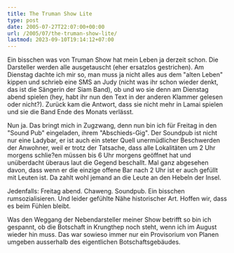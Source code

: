 ```yaml
---
title: The Truman Show Lite
type: post
date: 2005-07-27T22:07:00+00:00
url: /2005/07/the-truman-show-lite/
lastmod: 2023-09-10T19:14:12+07:00
---
```

Ein bisschen was von Truman Show hat mein Leben ja derzeit schon. Die Darsteller werden alle ausgetauscht (eher ersatzlos gestrichen). Am Dienstag dachte ich mir so, man muss ja nicht alles aus dem "alten Leben" kippen und schrieb eine SMS an Judy (nicht was ihr schon wieder denkt, das ist die Sängerin der Siam Band), ob und wo sie denn am Dienstag abend spielen (hey, habt ihr nun den Text in der anderen Klammer gelesen oder nicht?). Zurück kam die Antwort, dass sie nicht mehr in Lamai spielen und sie die Band Ende des Monats verlässt.

Nun ja. Das bringt mich in Zugzwang, denn nun bin ich für Freitag in den "Sound Pub" eingeladen, ihrem "Abschieds-Gig". Der Soundpub ist nicht nur eine Ladybar, er ist auch ein steter Quell unermüdlicher Beschwerden der Anwohner, weil er trotz der Tatsache, dass alle Lokalitäten um 2 Uhr morgens schlie?en müssen bis 6 Uhr morgens geöffnet hat und unüberdacht überaus laut die Gegend beschallt. Mal ganz abgesehen davon, dass wenn er die einzige offene Bar nach 2 Uhr ist er auch gefüllt mit Leuten ist. Da zahlt wohl jemand an die Leute an den Hebeln der Insel.

Jedenfalls: Freitag abend. Chaweng. Soundpub. Ein bisschen rumsozialisieren. Und leider gefühlte Nähe historischer Art. Hoffen wir, dass es beim Fühlen bleibt.

Was den Weggang der Nebendarsteller meiner Show betrifft so bin ich gespannt, ob die Botschaft in Krungthep noch steht, wenn ich im August wieder hin muss. Das war sowieso immer nur ein Provisorium von Planen umgeben ausserhalb des eigentlichen Botschaftsgebäudes.

